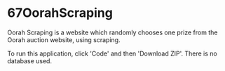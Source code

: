 # 67OorahScraping

Oorah Scraping is a website which randomly chooses one prize from the Oorah auction website, using scraping.

To run this application, click 'Code' and then 'Download ZIP'. There is no database used.
